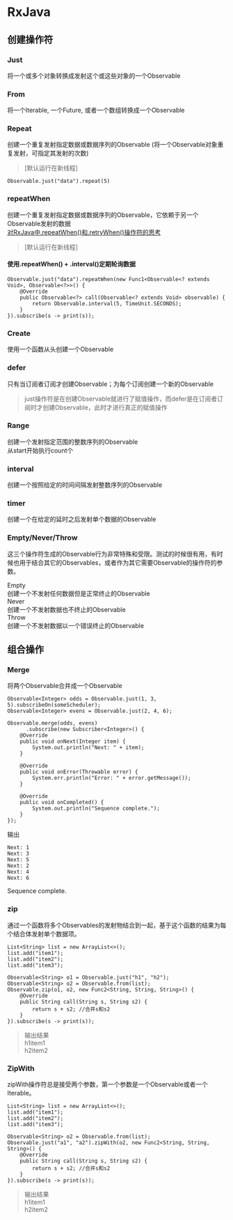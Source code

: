 # RxJava #
## 创建操作符 ##
### Just ###
将一个或多个对象转换成发射这个或这些对象的一个Observable
### From ###
将一个Iterable, 一个Future, 或者一个数组转换成一个Observable

### Repeat ###
创建一个重复发射指定数据或数据序列的Observable (将一个Observable对象重复发射，可指定其发射的次数)  


> [默认运行在新线程]
	
	Observable.just("data").repeat(5)

### repeatWhen ###
创建一个重复发射指定数据或数据序列的Observable，它依赖于另一个Observable发射的数据  
[对RxJava中.repeatWhen()和.retryWhen()操作符的思考](http://www.qingpingshan.com/rjbc/java/49285.html)
> [默认运行在新线程]

#### 使用.repeatWhen() + .interval()定期轮询数据

 	Observable.just("data").repeatWhen(new Func1<Observable<? extends Void>, Observable<?>>() {
        @Override
        public Observable<?> call(Observable<? extends Void> observable) {
            return Observable.interval(5, TimeUnit.SECONDS);
        }
    }).subscribe(s -> print(s));  

### Create ###
使用一个函数从头创建一个Observable

### defer ###
只有当订阅者订阅才创建Observable；为每个订阅创建一个新的Observable  


> just操作符是在创建Observable就进行了赋值操作，而defer是在订阅者订阅时才创建Observable，此时才进行真正的赋值操作  

### Range ###
创建一个发射指定范围的整数序列的Observable  
从start开始执行count个

### interval ###
创建一个按照给定的时间间隔发射整数序列的Observable  

### timer ###
创建一个在给定的延时之后发射单个数据的Observable

### Empty/Never/Throw
这三个操作符生成的Observable行为非常特殊和受限。测试的时候很有用，有时候也用于结合其它的Observables，或者作为其它需要Observable的操作符的参数。  

Empty  
创建一个不发射任何数据但是正常终止的Observable  
Never  
创建一个不发射数据也不终止的Observable  
Throw  
创建一个不发射数据以一个错误终止的Observable  

## 组合操作 ##
### Merge ###
将两个Observable合并成一个Observable  

	Observable<Integer> odds = Observable.just(1, 3, 5).subscribeOn(someScheduler);
	Observable<Integer> evens = Observable.just(2, 4, 6);

	Observable.merge(odds, evens)
          .subscribe(new Subscriber<Integer>() {
        @Override
        public void onNext(Integer item) {
            System.out.println("Next: " + item);
        }

        @Override
        public void onError(Throwable error) {
            System.err.println("Error: " + error.getMessage());
        }

        @Override
        public void onCompleted() {
            System.out.println("Sequence complete.");
        }
    });

输出  
	
	Next: 1  
	Next: 3  
	Next: 5  
	Next: 2  
	Next: 4  
	Next: 6  

Sequence complete.

### zip ###
通过一个函数将多个Observables的发射物结合到一起，基于这个函数的结果为每个结合体发射单个数据项。  

    List<String> list = new ArrayList<>();
    list.add("item1");
    list.add("item2");
    list.add("item3");

    Observable<String> o1 = Observable.just("h1", "h2");
    Observable<String> o2 = Observable.from(list);
    Observable.zip(o1, o2, new Func2<String, String, String>() {
        @Override
        public String call(String s, String s2) {
            return s + s2; //合并s和s2
        }
    }).subscribe(s -> print(s));

> 输出结果  
> h1item1  
> h2item2

### ZipWith ###
zipWith操作符总是接受两个参数，第一个参数是一个Observable或者一个Iterable。  

	List<String> list = new ArrayList<>();
    list.add("item1");
    list.add("item2");
    list.add("item3");

	Observable<String> o2 = Observable.from(list);
	Observable.just("a1", "a2").zipWith(o2, new Func2<String, String, String>() {
        @Override
        public String call(String s, String s2) {
            return s + s2; //合并s和s2
        }
    }).subscribe(s -> print(s));

> 输出结果  
> h1item1  
> h2item2 